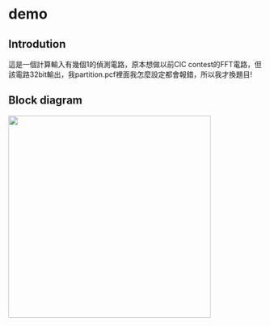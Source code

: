 # demo

## Introdution
這是一個計算輸入有幾個1的偵測電路，原本想做以前CIC contest的FFT電路，但該電路32bit輸出，我partition.pcf裡面我怎麼設定都會報錯，所以我才換題目!
## Block diagram
<img src="![image](https://user-images.githubusercontent.com/117829285/233327502-cb397c9f-c46f-4b1e-ac41-19ec07637f0d.png)" width="400">

